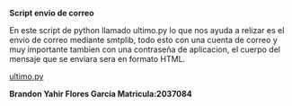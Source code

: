 **Script envio de correo**


En este script de python llamado ultimo.py lo que nos ayuda a relizar es el envio de correo mediante smtplib, todo esto con una cuenta de correo y muy importante tambien con
una contraseña de aplicacion, el cuerpo del mensaje que se enviara sera en formato HTML.

[ultimo.py](https://github.com/BR4ND0NFL0RES/PIALABPROGRA/blob/e237f74d352a135ce1cc8d236cabf7d8c0644032/EnvioCorreos/ultimo.py)


**Brandon Yahir Flores García  Matricula:2037084**
